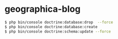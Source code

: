 geographica-blog
================

```bash
$ php bin/console doctrine:database:drop  --force
$ php bin/console doctrine:database:create
$ php bin/console doctrine:schema:update --force
```

